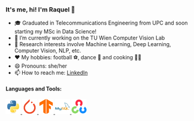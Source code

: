 ### It's me, hi! I'm Raquel 👋

- 🎓 Graduated in Telecommunications Engineering from UPC and soon starting my MSc in Data Science!</h3>
- 🔭 I’m currently working on the TU Wien Computer Vision Lab
- 💬 Research interests involve Machine Learning, Deep Learning, Computer Vision, NLP, etc.
- ❤️ My hobbies: football ⚽, dance 💃 and cooking 👩‍🍳
- 😄 Pronouns: she/her
- 📫 How to reach me: [LinkedIn](https://linkedin.com/in/raquel-panadero-palenzuela)
  
<h4 align="left">Languages and Tools:</h4>
<p align="left"> 
  <a href="https://www.python.org" target="_blank" rel="noreferrer"> 
    <img src="https://raw.githubusercontent.com/devicons/devicon/master/icons/python/python-original.svg" alt="python" width="40" height="40"/> 
  </a> 
  <a href="https://pytorch.org/" target="_blank" rel="noreferrer">
    <img src="https://raw.githubusercontent.com/devicons/devicon/master/icons/pytorch/pytorch-original.svg" alt="pytorch" width="40" height="40"/> 
  </a>
  <a href="https://www.tensorflow.org" target="_blank" rel="noreferrer"> 
    <img src="https://raw.githubusercontent.com/devicons/devicon/master/icons/tensorflow/tensorflow-original.svg" alt="tensorflow" width="40" height="40"/> 
  </a> 
  <a href="https://www.mysql.com/" target="_blank" rel="noreferrer"> 
    <img src="https://raw.githubusercontent.com/devicons/devicon/master/icons/mysql/mysql-original-wordmark.svg" alt="mysql" width="40" height="40"/> 
  </a> 
  <a href="https://opencv.org/" target="_blank" rel="noreferrer"> 
    <img src="https://raw.githubusercontent.com/devicons/devicon/master/icons/opencv/opencv-original.svg" alt="opencv" width="40" height="40"/> 
  </a> 
</p>

<!--
<p><img align="center" src="https://github-readme-stats.vercel.app/api/top-langs?username=raquelpanapalen&show_icons=true&locale=en&layout=donut" alt="raquelpanapalen" /></p>
-->
